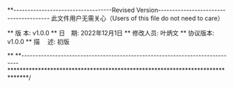 **-----------------------------------Revised Version---------------------------------------
此文件用户无需关心（Users of this file do not need to care）



** 版  本: v1.0.0
** 日　期: 2022年12月1日
** 修改人员: 叶炳文
** 协议版本: v1.0.0
** 描　  述: 初版

**
**-----------------------------------------------------------------------------
******************************************************************************/